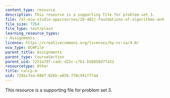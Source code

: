 ```yaml
---
content_type: resource
description: This resource is a supporting file for problem set 3.
file: /ol-ocw-studio-app/courses/20-482j-foundations-of-algorithms-and-computational-techniques-in-systems-biology-spring-2006/728ac7ea686f026ba85b778c941f77ad_calcp.m
file_size: 7264
file_type: text/plain
learning_resource_types:
- Assignments
license: https://creativecommons.org/licenses/by-nc-sa/4.0/
ocw_type: OCWFile
parent_title: Assignments
parent_type: CourseSection
parent_uid: 7251a79f-cadc-d22c-c7b1-b56858d7fa53
resourcetype: Other
title: calcp.m
uid: 728ac7ea-686f-026b-a85b-778c941f77ad
---
```

This resource is a supporting file for problem set 3.